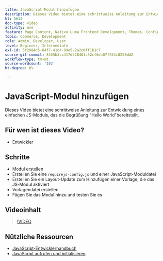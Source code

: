 ```yaml
---
title: JavaScript-Modul hinzufügen
description: Dieses Video bietet eine schrittweise Anleitung zur Entwicklung eines einfachen JS-Moduls, das die Begrüßung "Hello World"bereitstellt.
kt: 5612
doc-type: video
activity: use
feature: Page Content, Native Luma Frontend Development, Themes, Configuration
topic: Commerce, Development
role: Admin, Developer, User
level: Beginner, Intermediate
exl-id: 5f2984d5-84f7-41d4-99e5-2a2c0ff1b1c7
source-git-commit: 8465b3cc417d328461c52cf6da07f953c8250dd2
workflow-type: tm+mt
source-wordcount: '102'
ht-degree: 0%

---
```


# JavaScript-Modul hinzufügen

Dieses Video bietet eine schrittweise Anleitung zur Entwicklung eines einfachen JS-Moduls, das die Begrüßung &quot;Hello World&quot;bereitstellt.

## Für wen ist dieses Video?

- Entwickler

## Schritte

- Modul erstellen
- Erstellen Sie eine `requirejs-config.js` und einer JavaScript-Moduldatei
- Erstellen Sie ein Layout-Update zum Hinzufügen einer Vorlage, die das JS-Modul aktiviert
- Vorlagendatei erstellen
- Fügen Sie das Modul hinzu und testen Sie es

## Videoinhalt

>[!VIDEO](https://video.tv.adobe.com/v/35790?quality=12&learn=on)

## Nützliche Ressourcen

- [JavaScript-Entwicklerhandbuch](https://developer.adobe.com/commerce/frontend-core/javascript/)
- [JavaScript aufrufen und initialisieren](https://developer.adobe.com/commerce/frontend-core/javascript/init/)
